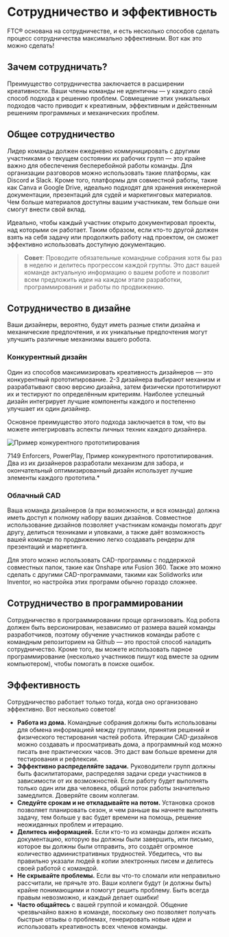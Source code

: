 # Сотрудничество и эффективность

FTC® основана на сотрудничестве, и есть несколько способов сделать процесс сотрудничества максимально эффективным. Вот как это можно сделать!

## Зачем сотрудничать?

Преимущество сотрудничества заключается в расширении креативности. Ваши члены команды не идентичны — у каждого свой способ подхода к решению проблем. Совмещение этих уникальных подходов часто приводит к креативным, эффективным и действенным решениям программных и механических проблем.

## Общее сотрудничество

Лидер команды должен ежедневно коммуницировать с другими участниками о текущем состоянии их рабочих групп — это крайне важно для обеспечения бесперебойной работы команды. Для организации разговоров можно использовать такие платформы, как Discord и Slack. Кроме того, платформы для совместной работы, такие как Canva и Google Drive, идеально подходят для хранения инженерной документации, презентаций для судей и маркетинговых материалов. Чем больше материалов доступны вашим участникам, тем больше они смогут внести свой вклад.

Идеально, чтобы каждый участник открыто документировал проекты, над которыми он работает. Таким образом, если кто-то другой должен взять на себя задачу или продолжить работу над проектом, он сможет эффективно использовать доступную документацию.

> **Совет**: Проводите обязательные командные собрания хотя бы раз в неделю и делитесь прогрессом каждой группы. Это даст вашей команде актуальную информацию о вашем роботе и позволит всем предложить идеи на каждом этапе разработки, программирования и работы по продвижению.

## Сотрудничество в дизайне

Ваши дизайнеры, вероятно, будут иметь разные стили дизайна и механические предпочтения, и их уникальные предпочтения могут улучшить различные механизмы вашего робота.

### Конкурентный дизайн

Один из способов максимизировать креативность дизайнеров — это конкурентный прототипирование. 2-3 дизайнера выбирают механизм и разрабатывают свою версию дизайна, затем физически прототипируют их и тестируют по определённым критериям. Наиболее успешный дизайн интегрирует лучшие компоненты каждого и постепенно улучшает их один дизайнер.

Основное преимущество этого подхода заключается в том, что вы можете интегрировать аспекты личных техник каждого дизайнера.

![Пример конкурентного прототипирования](https://dd8f408.webp.ee/intake_competitive_prototyping.jpg)

7149 Enforcers, PowerPlay, Пример конкурентного прототипирования. Два из их дизайнеров разработали механизм для забора, и окончательный оптимизированный дизайн использует лучшие элементы каждого прототипа.*

### Облачный CAD

Ваша команда дизайнеров (а при возможности, и вся команда) должна иметь доступ к полному набору ваших дизайнов. Совместное использование дизайнов позволяет участникам команды помогать друг другу, делиться техниками и уловками, а также даёт возможность вашей команде по продвижению легко создавать рендеры для презентаций и маркетинга.

Для этого можно использовать CAD-программы с поддержкой совместных папок, такие как Onshape или Fusion 360. Также это можно сделать с другими CAD-программами, такими как Solidworks или Inventor, но настройка этих программ обычно гораздо сложнее.

## Сотрудничество в программировании

Сотрудничество в программировании проще организовать. Код робота должен быть версионирован, независимо от размера вашей команды разработчиков, поэтому обучение участников команды работе с командным репозиторием на Github — это простой способ наладить сотрудничество. Кроме того, вы можете использовать парное программирование (несколько участников пишут код вместе за одним компьютером), чтобы помогать в поиске ошибок.

## Эффективность

Сотрудничество работает только тогда, когда оно организовано эффективно. Вот несколько советов!

- **Работа из дома.** Командные собрания должны быть использованы для обмена информацией между группами, принятия решений и физического тестирования частей робота. Итерации CAD-дизайнов можно создавать и просматривать дома, а программный код можно писать вне практических часов. Это даст вам больше времени для тестирования и рефлексии.
- **Эффективно распределяйте задачи.** Руководители групп должны быть фасилитаторами, распределяя задачи среди участников в зависимости от их возможностей. Если работу будет выполнять только один или два человека, общий поток работы значительно замедлится. Доверяйте своим коллегам.
- **Следуйте срокам и не откладывайте на потом.** Установка сроков позволяет планировать сезон, и чем раньше вы начнете выполнять задачу, тем больше у вас будет времени на помощь, решение неожиданных проблем и итерацию.
- **Делитесь информацией.** Если кто-то из команды должен искать документацию, которую вы должны были завершить, или письмо, которое вы должны были отправить, это создаёт огромное количество административных трудностей. Убедитесь, что вы правильно указали людей в копии электронных писем и делитесь своей работой с командой.
- **Не скрывайте проблемы.** Если вы что-то сломали или неправильно рассчитали, не прячьте это. Ваши коллеги будут (и должны быть) крайне понимающими и помогут решить проблему. Быть всегда правым невозможно, и каждый делает ошибки!
- **Часто общайтесь** с вашей группой и командой. Общение чрезвычайно важно в команде, поскольку оно позволяет получать быстрые отзывы о проблемах, генерировать новые идеи и использовать креативность всех членов команды.